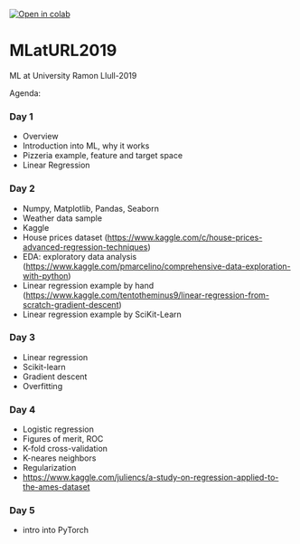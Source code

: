 [![Open in colab](https://colab.research.google.com/assets/colab-badge.svg)](https://colab.research.google.com/github/HSE-LaMBDA/MLatURL2019/)

# MLatURL2019
ML at University Ramon Llull-2019

Agenda:

### Day 1
- Overview
- Introduction into ML, why it works
- Pizzeria example, feature and target space
- Linear Regression

### Day 2
- Numpy, Matplotlib, Pandas, Seaborn
- Weather data sample
- Kaggle
- House prices dataset (https://www.kaggle.com/c/house-prices-advanced-regression-techniques)
- EDA: exploratory data analysis (https://www.kaggle.com/pmarcelino/comprehensive-data-exploration-with-python)
- Linear regression example by hand (https://www.kaggle.com/tentotheminus9/linear-regression-from-scratch-gradient-descent)
- Linear regression example by SciKit-Learn

### Day 3
- Linear regression
- Scikit-learn
- Gradient descent
- Overfitting

### Day 4
- Logistic regression
- Figures of merit, ROC
- K-fold cross-validation
- K-neares neighbors
- Regularization
- https://www.kaggle.com/juliencs/a-study-on-regression-applied-to-the-ames-dataset

### Day 5
- intro into PyTorch
